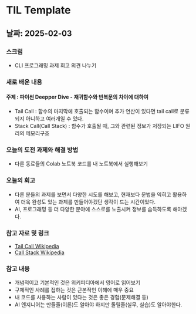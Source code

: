 # TIL Template

## 날짜: 2025-02-03

### 스크럼
- CLI 프로그래밍 과제 회고 의견 나누기

### 새로 배운 내용
#### 주제 : 파이썬 Deepper Dive - 재귀함수와 반복문의 차이에 대하여
- Tail Call : 함수의 마지막에 호출되는 함수이며 추가 연산이 있다면 tail call로 분류되지 아니하고 여러개일 수 있다.
- Stack Call(Call Stack) : 함수가 호출될 때, 그와 관련된 정보가 저장되는 LIFO 원리의 메모리구조

### 오늘의 도전 과제와 해결 방법
- 다른 동료들의 Colab 노트북 코드를 내 노트북에서 실행해보기

### 오늘의 회고
- 다른 분들의 과제를 보면서 다양한 시도를 해보고, 현재보다 문법을 익히고 활용하여 더욱 완성도 있는 과제를 만들어야겠단 생각이 드는 시간이었다.
- AI, 프로그래밍 등 더 다양한 분야에 스스로를 노출시켜 정보를 습득하도록 해야겠다.

### 참고 자료 및 링크
- [Tail Call Wikipedia](https://en.wikipedia.org/wiki/Tail_call)
- [Call Stack Wikipedia](https://en.wikipedia.org/wiki/Call_stack)

### 참고 내용
- 개념적이고 기본적인 것은 위키피디아에서 영어로 읽어보기
- 구체적인 사례를 접하는 것은 근본적인 이해에 매우 중요
- 내 코드를 사용하는 사람이 있다는 것은 좋은 경험(문제해결 등)
- AI 엔지니어는 만들줄(이론)도 알아야 하지만 돌릴줄(실무, 실습)도 알아야한다.

